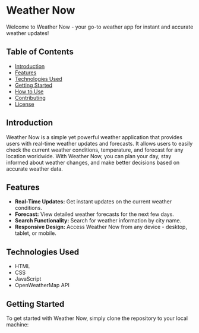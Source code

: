 # Weather Now

Welcome to Weather Now - your go-to weather app for instant and accurate weather updates!

## Table of Contents

- [Introduction](#introduction)
- [Features](#features)
- [Technologies Used](#technologies-used)
- [Getting Started](#getting-started)
- [How to Use](#how-to-use)
- [Contributing](#contributing)
- [License](#license)

## Introduction

Weather Now is a simple yet powerful weather application that provides users with real-time weather updates and forecasts. It allows users to easily check the current weather conditions, temperature, and forecast for any location worldwide. With Weather Now, you can plan your day, stay informed about weather changes, and make better decisions based on accurate weather data.

## Features

- **Real-Time Updates:** Get instant updates on the current weather conditions.
- **Forecast:** View detailed weather forecasts for the next few days.
- **Search Functionality:** Search for weather information by city name.
- **Responsive Design:** Access Weather Now from any device - desktop, tablet, or mobile.

## Technologies Used

- HTML
- CSS
- JavaScript
- OpenWeatherMap API

## Getting Started

To get started with Weather Now, simply clone the repository to your local machine:


